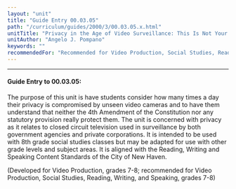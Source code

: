```yaml
---
layout: "unit"
title: "Guide Entry 00.03.05"
path: "/curriculum/guides/2000/3/00.03.05.x.html"
unitTitle: "Privacy in the Age of Video Surveillance: This Is Not Your Father's Candid Camera"
unitAuthor: "Angelo J. Pompano"
keywords: ""
recommendedFor: "Recommended for Video Production, Social Studies, Reading, Writing, and Speaking, grades 7-8."
---
```

<body>
<hr/>
<h4>
Guide Entry to 00.03.05:
</h4>
The purpose of this unit is have students consider how many times a day their privacy is compromised by unseen video cameras and to have them understand that neither the 4th Amendment of the Constitution nor any statutory provision really protect them. The unit is concerned with privacy as it relates to closed circuit television used in surveillance by both government agencies and private corporations. It is intended to be used with 8th grade social studies classes but may be adapted for use with other grade levels and subject areas. It is aligned with the Reading, Writing and Speaking Content Standards of the City of New Haven.
<p>
(Developed for Video Production, grades 7-8; recommended for Video Production, Social Studies, Reading, Writing, and Speaking, grades 7-8)
</p>
</body>
